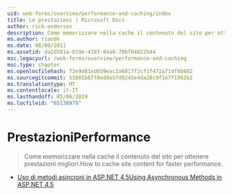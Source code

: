 ```yaml
---
uid: web-forms/overview/performance-and-caching/index
title: Le prestazioni | Microsoft Docs
author: rick-anderson
description: Come memorizzare nella cache il contenuto del sito per ottenere prestazioni migliori.
ms.author: riande
ms.date: 08/08/2011
ms.assetid: da2d581a-019e-4183-84a6-70bf04822b44
msc.legacyurl: /web-forms/overview/performance-and-caching
msc.type: chapter
ms.openlocfilehash: 73e9d81ed659eac2a6817f2cf1f472a71df8b882
ms.sourcegitcommit: 51b01b6ff8edde57d8243e4da28c9f1e7f1962b2
ms.translationtype: MT
ms.contentlocale: it-IT
ms.lasthandoff: 05/06/2019
ms.locfileid: "65130979"
---
```

# <a name="performance"></a><span data-ttu-id="ec66b-103">Prestazioni</span><span class="sxs-lookup"><span data-stu-id="ec66b-103">Performance</span></span>

> <span data-ttu-id="ec66b-104">Come memorizzare nella cache il contenuto del sito per ottenere prestazioni migliori.</span><span class="sxs-lookup"><span data-stu-id="ec66b-104">How to cache site content for faster performance.</span></span>

- [<span data-ttu-id="ec66b-105">Uso di metodi asincroni in ASP.NET 4.5</span><span class="sxs-lookup"><span data-stu-id="ec66b-105">Using Asynchronous Methods in ASP.NET 4.5</span></span>](using-asynchronous-methods-in-aspnet-45.md)
